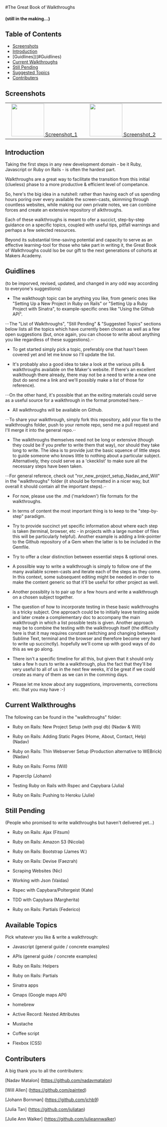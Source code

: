 #The Great Book of Walkthroughs 
<h4>(still in the making...)</h4>

## Table of Contents

* [Screenshots](#screenshot)
* [Introduction](#introduction)
* [Guidlines]((#Guidlines)
* [Current Walkthroughs](#current-walkthroughs)
* [Still Pending](#still-pending)
* [Suggested Topics](#suggested-topics)
* [Contributers](#contributers)


## Screenshots

<table>
	<tr>
		<td align="center" width=25% >
			<a href="https://raw.githubusercontent.com/nadavmatalon/great_book_of_walkthroughs/master/walkthroughs/images/screenshot_1.png">
				<img src="walkthroughs/images/app_screenshot_1.png" height="105px" />
				Screenshot_1
			</a>
		</td>
		<td align="center" width=25% >
			<a href="https://raw.githubusercontent.com/nadavmatalon/great_book_of_walkthroughs/master/walkthroughs/images/screenshot_2.png">
				<img src="walkthroughs/images/screenshot_2.png" height="105px" />
				Screenshot_2
			</a>
		</td>
	</tr>
</table>


##  Introduction

<p>Taking the first steps in any new development domain - be it Ruby, Javascript or Ruby 
on Rails - is often the hardest part.</p>

<p>Walkthroughs are a great way to facilitate the transition from this initial (clueless) 
phase to a more productive & efficient level of competance.</p>

<p>So, here's the big idea in a nutshell: rather than having each of us spending hours 
poring over every available the screen-casts, skimming through countless websites, while 
making our own private notes, we can combine forces and create an extensive repository of 
alkthroughs.</p>

<p>Each of these walkthroughs is meant to ofer a succict, step-by-step guidance on a 
specific topics, coupled with useful tips, pitfall warnings and perhaps a few selected 
resources.</p> 

<p>Beyond its substantial time-saving potential and capacity to serve as an effective 
learning-tool for those who take part in writing it, the Great Book of Walkthroughs could 
lso be our gift to the next generations of cohorts at Makers Academy.</p>


## Guidlines

<p>(to be imporved, revised, updated, and changed in any odd way according to everyone's 
suggestions)</p>

* The walkthough topic can be anything you like, from generic ones like "Setting Up a 
New Project in Ruby on Rails" or "Setting Up a Ruby Project with Sinatra", 
to example-specific ones like "Using the Github API".  

⋅⋅⋅The "List of Walkthroughs", "Still Pending" & "Suggested Topics" sections below lists 
all the topics which have currently been chosen as well as a few open suggestions 
(but, once again, you can choose to write about anything you like regardless of these suggestions).⋅⋅

* To get started simply pick a topic, preferably one that hasn't been covered yet and 
let me know so I'll update the list.

* It's probably also a good idea to take a look at the various pills & walkthroughs 
available on the Maker's website. If there's an excellent walkthough there already, 
there may not be a need to write a new one (but do send me a link and we'll possibly 
make a list of those for reference).   

⋅⋅⋅On the other hand, it's possible that an the exiting materials could serve as a useful 
source for a walkthrough in the format promoted here.⋅⋅ 

* All walkthroughs will be available on Github.  

⋅⋅⋅To share your walkthrough, simply fork this repository, add your file to the 
walkthroughs folder, push to your remote repo, send me a pull request and I'll 
merge it into the general repo.⋅⋅

* The walkthroughs themselves need not be long or extensive (though they could be if 
you prefer to write them that way), nor should they take long to write. The idea is to 
provide just the basic squence of little steps to guide someone who knows little to 
nothing about a particular subject. Alternatively, they could serve as a 'ckecklist' 
to make sure all the necessary steps have been taken.  

⋅⋅⋅For general referece, check out "ror_new_project_setup_Nadav_and_Will" in the 
"walkthroughs" folder (it should be formatted in a nicer way, but overall it should 
contain all the important steps).⋅⋅

* For now, please use the .md ('markdown') file formats for the walkthroughs.

* In terms of content the most important thing is to keep to the "step-by-step" paradigm.

* Try to provide succinct yet specific information about where each step is taken 
(terminal, browser, etc - in projects with a large number of files this will be 
particularly helpful). Another example is adding a link-pointer to the Github 
repository of a Gem when the latter is to be included in the Gemfile.

* Try to offer a clear distinction between essential steps & optional ones.

* A possilble way to write a walkthrough is simply to follow one of the many available 
screen-casts and iterate each of the steps as they come. In this context, 
some subsequent editing might be needed in order to make the content generic so that 
it'll be useful for other project as well.

* Another possiblity is to pair up for a few hours and write a walkthrough on a chosen 
subject together.

* The question of how to incorporate testing in these basic walkthroughs is a tricky 
subject. One approach could be to initially leave testing aside and later create 
a complementary doc to accompany the main walkthrough in which a list possible tests 
is given. Another approach may be to combine the testing with the walkthrough itself 
(the difficulty here is that it may requires constant switching and changing between 
Sublime Text, terminal and the browser and therefore become very hard to write up succinctly). 
hopefully we'll come up with good ways of do this as we go along.

* There isn't a specific timeline for all this, but given that it should only take a few h
ours to write a walkthrough, plus the fact that they'll be very useful to all of us in 
the next few weeks, it'd be great if we could create as many of them as we can in the 
comming days.

* Please let me know about any suggestions, improvements, corrections etc. that you may have :-)


## Current Walkthroughs

The following can be found in the "walkthroughs" folder:

* Ruby on Rails: New Project Setup (with psql db) (Nadav & Will)

* Ruby on Rails: Adding Static Pages (Home, About, Contact, Help) (Nadav)

* Ruby on Rails: Thin Webserver Setup (Production alternative to WEBrick) (Nadav)

* Ruby on Rails: Forms (Will)

* Paperclip (Johann)

* Testing Ruby on Rails with Rspec and Capybara (Julia)

* Ruby on Rails: Pushing to Heroku (Julie)


## Still Pending

(People who promised to write walkthroughs but haven't delivered yet...)

* Ruby on Rails: Ajax (Fitsum)	

* Ruby on Rails: Amazon S3 (Nicolai)

* Ruby on Rails: Bootstrap (James W.)

* Ruby on Rails: Devise (Faezrah)

* Scraping Websites (Nic)

* Working with Json (Vaidas)

* Rspec with Capybara/Poltergeist (Kate)

* TDD with Capybara (Margherita)

* Ruby on Rails: Partials (Federico)


## Available Topics

Pick whatever you like & write a walkthrough:

* Javascript (general guide / concrete examples)

* APIs (general guide / concrete examples)

* Ruby on Rails: Helpers

* Ruby on Rails: Partials

* Sinatra apps

* Gmaps (Google maps API)

* homebrew

* Active Record: Nested Attributes

* Mustache

* Coffee script

* Flexbox (CSS)


## Contributers

A big thank you to all the contributers:

[Nadav Matalon] (https://github.com/nadavmatalon)

[Will Allen] (https://github.com/painted)

[Johann Bornman] (https://github.com/jchb9)

[Julia Tan] (https://github.com/juliatan)

[Julie Ann Walker] (https://github.com/julieannwalker)

